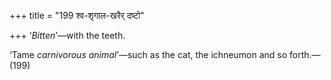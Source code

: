 +++
title = "199 श्व-शृगाल-खरैर् दष्टो"

+++
‘*Bitten*’—with the teeth.

‘Tame *carnivorous animal*’—such as the cat, the ichneumon and so
forth.—(199)


